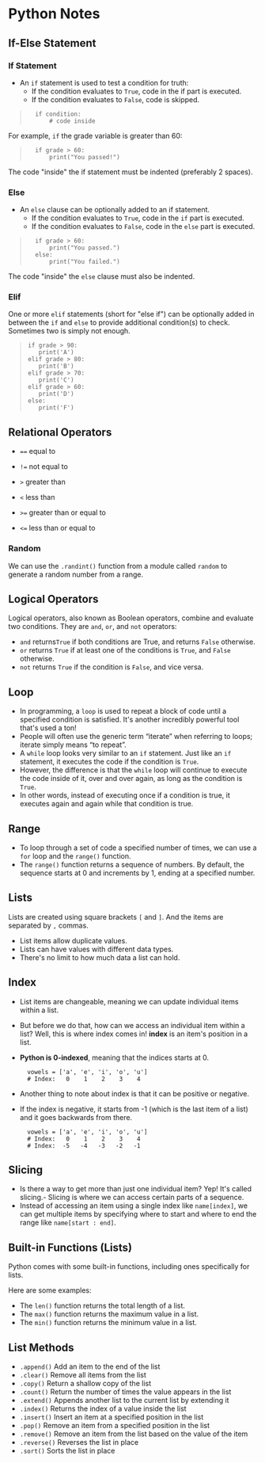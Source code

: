 # Python Notes

## If-Else Statement

### If Statement
- An ``if`` statement is used to test a condition for truth:
    - If the condition evaluates to ``True``, code in the if part is executed.
    - If the condition evaluates to ``False``, code is skipped.

>       if condition:
>           # code inside

For example, ``if`` the grade variable is greater than 60:

>       if grade > 60:
>           print("You passed!")

The code "inside" the if statement must be indented (preferably 2 spaces).

### Else
- An ``else`` clause can be optionally added to an if statement.
    - If the condition evaluates to ``True``, code in the ``if`` part is executed.
    - If the condition evaluates to ``False``, code in the ``else`` part is executed.

>       if grade > 60:
>           print("You passed.")
>       else:
>           print("You failed.")

The code "inside" the ``else`` clause must also be indented.

### Elif
One or more ``elif`` statements (short for "else if") can be optionally added in between the ``if`` and ``else`` to provide additional condition(s) to check. Sometimes two is simply not enough.

>     if grade > 90:
>        print('A')
>     elif grade > 80:
>        print('B')
>     elif grade > 70:
>        print('C')
>     elif grade > 60:
>        print('D')
>     else:
>        print('F')

## Relational Operators
- ``==`` equal to

- ``!=`` not equal to

- ``>`` greater than

- ``<`` less than

- ``>=`` greater than or equal to

- ``<=`` less than or equal to

### Random
We can use the ``.randint()`` function from a module called ``random`` to generate a random number from a range.

## Logical Operators
Logical operators, also known as Boolean operators, combine and evaluate two conditions. They are ``and``, ``or``, and ``not`` operators:
- ``and`` returns``True`` if both conditions are True, and returns ``False`` otherwise.
- ``or`` returns ``True`` if at least one of the conditions is ``True``, and ``False`` otherwise.
- ``not`` returns ``True`` if the condition is ``False``, and vice versa.

## Loop
- In programming, a ``loop`` is used to repeat a block of code until a specified condition is satisfied. It's another incredibly powerful tool that's used a ton!
- People will often use the generic term “iterate” when referring to loops; iterate simply means “to repeat”.
- A ``while`` loop looks very similar to an ``if`` statement. Just like an ``if`` statement, it executes the code if the condition is ``True``.
- However, the difference is that the ``while`` loop will continue to execute the code inside of it, over and over again, as long as the condition is ``True``.
- In other words, instead of executing once if a condition is true, it executes again and again while that condition is true.

## Range
- To loop through a set of code a specified number of times, we can use a ``for`` loop and the ``range()`` function.
- The ``range()`` function returns a sequence of numbers. By default, the sequence starts at 0 and increments by 1, ending at a specified number.

## Lists
Lists are created using square brackets ``[`` and ``]``. And the items are separated by ``,`` commas.
- List items allow duplicate values.
- Lists can have values with different data types.
- There's no limit to how much data a list can hold.

## Index
- List items are changeable, meaning we can update individual items within a list.
- But before we do that, how can we access an individual item within a list? Well, this is where index comes in!
 **index** is an item's position in a list.
- **Python is 0-indexed**, meaning that the indices starts at 0.

        vowels = ['a', 'e', 'i', 'o', 'u']
        # Index:   0    1    2    3    4

- Another thing to note about index is that it can be positive or negative.
- If the index is negative, it starts from -1 (which is the last item of a list) and it goes backwards from there.

        vowels = ['a', 'e', 'i', 'o', 'u']
        # Index:   0    1    2    3    4
        # Index:  -5   -4   -3   -2   -1

## Slicing
- Is there a way to get more than just one individual item? Yep! It's called slicing.- Slicing is where we can access certain parts of a sequence.
- Instead of accessing an item using a single index like ``name[index]``, we can get multiple items by specifying where to start and where to end the range like ``name[start : end]``.

## Built-in Functions (Lists)

Python comes with some built-in functions, including ones specifically for lists.

Here are some examples:
- The ``len()`` function returns the total length of a list.
- The ``max()`` function returns the maximum value in a list.
- The ``min()`` function returns the minimum value in a list.

## List Methods

- ``.append()``	Add an item to the end of the list
- ``.clear()``	Remove all items from the list
- ``.copy()``	Return a shallow copy of the list
- ``.count()``	Return the number of times the value appears in the list
- ``.extend()``	Appends another list to the current list by extending it
- ``.index()``	Returns the index of a value inside the list
- ``.insert()``	Insert an item at a specified position in the list
- ``.pop()``	Remove an item from a specified position in the list
- ``.remove()``	Remove an item from the list based on the value of the item
- ``.reverse()``	Reverses the list in place
- ``.sort()``	Sorts the list in place